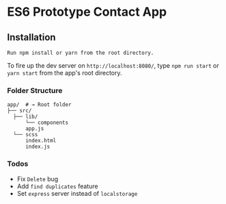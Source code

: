 # ES6 Prototype Contact App

## Installation
```
Run npm install or yarn from the root directory.
```
To fire up the dev server on `http://localhost:8080/`, type `npm run start` or `yarn start` from the app's root directory.


### Folder Structure


```shell
app/  # → Root folder
├── src/
  ├── lib/
      └── components
      app.js
  └── scss
      index.html
      index.js
```

### Todos

- Fix `Delete` bug
- Add `find duplicates` feature
- Set `express` server instead of `localstorage`